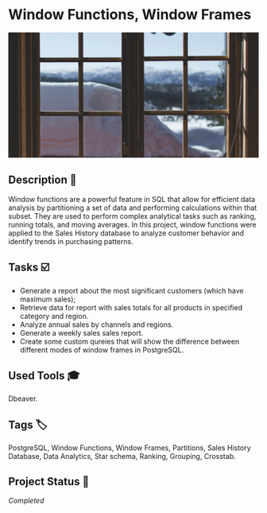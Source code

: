 # Window Functions, Window Frames
![YM-logo](window.jpg)

## Description :key:
Window functions are a powerful feature in SQL that allow for efficient data analysis by partitioning a set of data and performing calculations within that subset. They are used to perform complex analytical tasks such as ranking, running totals, and moving averages. In this project, window functions were applied to the Sales History database to analyze customer behavior and identify trends in purchasing patterns.


## Tasks :ballot_box_with_check:
- Generate a report about the most significant customers (which have maximum sales);
- Retrieve data for report with sales totals for all products in specified category and region. 
- Analyze annual sales by channels and regions.
- Generate a weekly sales sales report.
- Create some custom qureies that will show the difference between different modes of window frames in PostgreSQL.


## Used Tools :mortar_board:
Dbeaver.


## Tags :label:
PostgreSQL, Window Functions, Window Frames, Partitions, Sales History Database, Data Analytics, Star schema, Ranking, Grouping, Crosstab. 

## Project Status :black_square_button:
_Completed_ 
